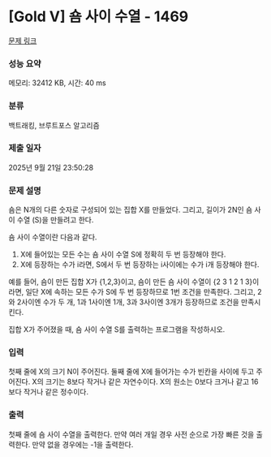 # [Gold V] 숌 사이 수열 - 1469 

[문제 링크](https://www.acmicpc.net/problem/1469) 

### 성능 요약

메모리: 32412 KB, 시간: 40 ms

### 분류

백트래킹, 브루트포스 알고리즘

### 제출 일자

2025년 9월 21일 23:50:28

### 문제 설명

<p>숌은 N개의 다른 숫자로 구성되어 있는 집합 X를 만들었다. 그리고, 길이가 2N인 숌 사이 수열 (S)을 만들려고 한다.</p>

<p>숌 사이 수열이란 다음과 같다.</p>

<ol>
	<li>X에 들어있는 모든 수는 숌 사이 수열 S에 정확히 두 번 등장해야 한다.</li>
	<li>X에 등장하는 수가 i라면, S에서 두 번 등장하는 i사이에는 수가 i개 등장해야 한다.</li>
</ol>

<p>예를 들어, 숌이 만든 집합 X가 {1,2,3}이고, 숌이 만든 숌 사이 수열이 {2 3 1 2 1 3}이라면, 일단 X에 속하는 모든 수가 S에 두 번 등장하므로 1번 조건을 만족한다. 그리고, 2와 2사이엔 수가 두 개, 1과 1사이엔 1개, 3과 3사이엔 3개가 등장하므로 조건을 만족시킨다.</p>

<p>집합 X가 주어졌을 때, 숌 사이 수열 S를 출력하는 프로그램을 작성하시오.</p>

### 입력 

 <p>첫째 줄에 X의 크기 N이 주어진다. 둘째 줄에 X에 들어가는 수가 빈칸을 사이에 두고 주어진다. X의 크기는 8보다 작거나 같은 자연수이다. X의 원소는 0보다 크거나 같고 16보다 작거나 같은 정수이다.</p>

### 출력 

 <p>첫째 줄에 숌 사이 수열을 출력한다. 만약 여러 개일 경우 사전 순으로 가장 빠른 것을 출력한다. 만약 없을 경우에는 -1을 출력한다.</p>

